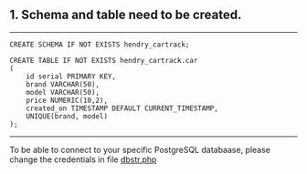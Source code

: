 ## 1. Schema and table need to be created.

---
    CREATE SCHEMA IF NOT EXISTS hendry_cartrack;

    CREATE TABLE IF NOT EXISTS hendry_cartrack.car
    (
        id serial PRIMARY KEY,
        brand VARCHAR(50), 
        model VARCHAR(50),
        price NUMERIC(10,2),
        created_on TIMESTAMP DEFAULT CURRENT_TIMESTAMP,
		UNIQUE(brand, model)
    );
---

To be able to connect to your specific PostgreSQL databaase, please change the credentials in file [dbstr.php](https://github.com/hendryyoung/cartrack/blob/master/dbstr.php)
